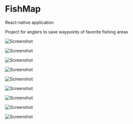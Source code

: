 # FishMap
React-native application

Project for anglers to save waypoints of favorite fishing areas

![Screenshot](fishmap1.png)

![Screenshot](fishmap2.png)

![Screenshot](fishmap3.png)

![Screenshot](fishmap4.png)

![Screenshot](fishmap5.png)

![Screenshot](fishmap7.png)

![Screenshot](fishmap8.png)

![Screenshot](fishmap9.png)

![Screenshot](fishmap10.png)